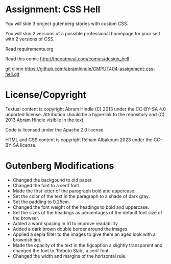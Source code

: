 Assignment: CSS Hell
====================

You will skin 3 project gutenberg stories with custom CSS.

You will skin 2 versions of a possible professional homepage for your
self with 2 versions of CSS.

Read requirements.org

Read this comic http://theoatmeal.com/comics/design_hell

git clone https://github.com/abramhindle/CMPUT404-assignment-css-hell.git

License/Copyright
=================

Textual content is copyright Abram Hindle (C) 2013 under the CC-BY-SA
4.0 unported license. Attribution should be a hyperlink to the
repository and (C) 2013 Abram Hindle visibile in the text.

Code is licensed under the Apache 2.0 license.

HTML and CSS content is copyright Reham Albakouni 2023 under the CC-BY-SA license.

Gutenberg Modifications
=================
- Changed the backgound to old paper.
- Changed the font to a serif font.
- Made the first letter of the paragraph bold and uppercase.
- Set the color of the text in the paragraph to a shade of dark gray.
- Set the padding to 0.25em.
- Changed the font weight of the headings to bold and uppercase.
- Set the sizes of the headings as percentages of the default font size of the browser.
- Added a word spacing in h1 to improve readability.
- Added a dark brown double border around the images.
- Applied a sepia filter to the images to give them an aged look with a brownish tint.
- Made the opacity of the text in the figcaption a slightly transparent and changed the font to 'Roboto Slab', a serif font.
- Changed the width and margins of the horizontal rule.